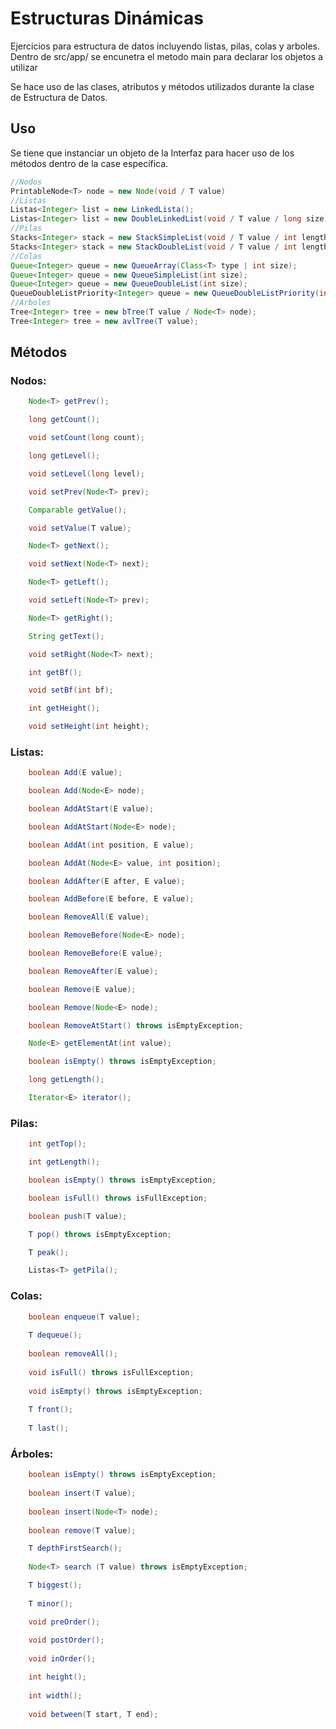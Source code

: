 # Estructuras Dinámicas
Ejercicios para estructura de datos incluyendo listas, pilas, colas y arboles.
Dentro de src/app/ se encunetra el metodo main para declarar los objetos a utilizar

Se hace uso de las clases, atributos y métodos utilizados durante la clase de Estructura de Datos.

## Uso

Se tiene que instanciar un objeto de la Interfaz para hacer uso de los métodos dentro de la case específica. 

````java 
//Nodos
PrintableNode<T> node = new Node(void / T value)
//Listas
Listas<Integer> list = new LinkedLista();
Listas<Integer> list = new DoubleLinkedList(void / T value / long size);
//Pilas
Stacks<Integer> stack = new StackSimpleList(void / T value / int length);
Stacks<Integer> stack = new StackDoubleList(void / T value / int length);
//Colas
Queue<Integer> queue = new QueueArray(Class<T> type | int size);
Queue<Integer> queue = new QueueSimpleList(int size);
Queue<Integer> queue = new QueueDoubleList(int size);
QueueDoubleListPriority<Integer> queue = new QueueDoubleListPriority(int size);
//Arboles 
Tree<Integer> tree = new bTree(T value / Node<T> node);
Tree<Integer> tree = new avlTree(T value);
````

## Métodos

### Nodos:
  
````java
    Node<T> getPrev();

    long getCount();

    void setCount(long count);

    long getLevel();

    void setLevel(long level);

    void setPrev(Node<T> prev);

    Comparable getValue();

    void setValue(T value);

    Node<T> getNext();

    void setNext(Node<T> next);

    Node<T> getLeft();

    void setLeft(Node<T> prev);

    Node<T> getRight();

    String getText();

    void setRight(Node<T> next);

    int getBf();

    void setBf(int bf);

    int getHeight();

    void setHeight(int height);
````
### Listas:
````java
    boolean Add(E value);

    boolean Add(Node<E> node);

    boolean AddAtStart(E value);

    boolean AddAtStart(Node<E> node);

    boolean AddAt(int position, E value);

    boolean AddAt(Node<E> value, int position);

    boolean AddAfter(E after, E value);

    boolean AddBefore(E before, E value);

    boolean RemoveAll(E value);

    boolean RemoveBefore(Node<E> node);

    boolean RemoveBefore(E value);

    boolean RemoveAfter(E value);

    boolean Remove(E value);

    boolean Remove(Node<E> node);

    boolean RemoveAtStart() throws isEmptyException;

    Node<E> getElementAt(int value);

    boolean isEmpty() throws isEmptyException;

    long getLength();

    Iterator<E> iterator();
````
### Pilas:
````java
    int getTop();

    int getLength();

    boolean isEmpty() throws isEmptyException;

    boolean isFull() throws isFullException;

    boolean push(T value);

    T pop() throws isEmptyException;

    T peak();

    Listas<T> getPila();
````
### Colas: 
````java
    boolean enqueue(T value);
    
    T dequeue();
    
    boolean removeAll();
    
    void isFull() throws isFullException;
    
    void isEmpty() throws isEmptyException;
    
    T front();
    
    T last();
````
###  Árboles:
````java
    boolean isEmpty() throws isEmptyException;
    
    boolean insert(T value);
    
    boolean insert(Node<T> node);
    
    boolean remove(T value);

    T depthFirstSearch();
    
    Node<T> search (T value) throws isEmptyException;

    T biggest();
    
    T minor();

    void preOrder();
    
    void postOrder();
    
    void inOrder();

    int height();
    
    int width();
    
    void between(T start, T end);


````

